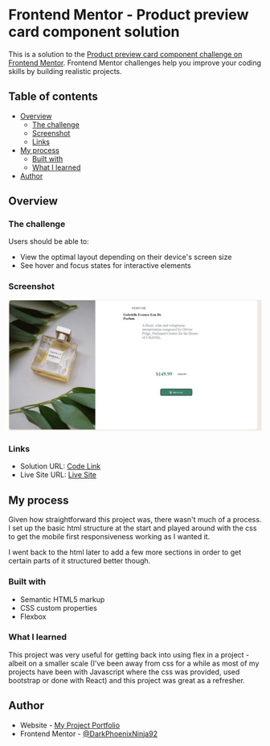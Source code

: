 # Frontend Mentor - Product preview card component solution

This is a solution to the [Product preview card component challenge on Frontend Mentor](https://www.frontendmentor.io/challenges/product-preview-card-component-GO7UmttRfa). Frontend Mentor challenges help you improve your coding skills by building realistic projects. 

## Table of contents

- [Overview](#overview)
  - [The challenge](#the-challenge)
  - [Screenshot](#screenshot)
  - [Links](#links)
- [My process](#my-process)
  - [Built with](#built-with)
  - [What I learned](#what-i-learned)
- [Author](#author)

## Overview

### The challenge

Users should be able to:

- View the optimal layout depending on their device's screen size
- See hover and focus states for interactive elements

### Screenshot

![](images/screenshot.jpg)

### Links

- Solution URL: [Code Link](https://github.com/DarkPhoenixNinja92/Product-Preview-Card-Component)
- Live Site URL: [Live Site](https://darkphoenixninja92.github.io/Product-Preview-Card-Component/)

## My process
Given how straightforward this project was, there wasn't much of a process. I set up the basic html structure at the start and played around with the css to get the mobile first responsiveness working as I wanted it.

I went back to the html later to add a few more sections in order to get certain parts of it structured better though.

### Built with

- Semantic HTML5 markup
- CSS custom properties
- Flexbox

### What I learned
This project was very useful for getting back into using flex in a project - albeit on a smaller scale (I've been away from css for a while as most of my projects have been with Javascript where the css was provided, used bootstrap or done with React) and this project was great as a refresher.


## Author

- Website - [My Project Portfolio](shaunpourdev.com)
- Frontend Mentor - [@DarkPhoenixNinja92](https://www.frontendmentor.io/profile/DarkPhoenixNinja92)